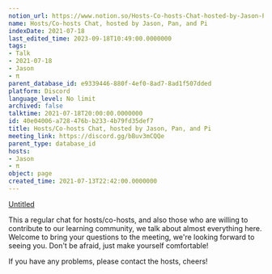 ```yaml
---
notion_url: https://www.notion.so/Hosts-Co-hosts-Chat-hosted-by-Jason-Pan-and-Pi-40e04006a728476bb2334b79fd35def7
name: Hosts/Co-hosts Chat, hosted by Jason, Pan, and Pi
indexDate: 2021-07-18
last_edited_time: 2023-09-18T10:49:00.0000000
tags:
- Talk
- 2021-07-18
- Jason
- π
parent_database_id: e9339446-880f-4ef0-8ad7-8ad1f507dded
platform: Discord
language_level: No limit
archived: false
talktime: 2021-07-18T20:00:00.0000000
id: 40e04006-a728-476b-b233-4b79fd35def7
title: Hosts/Co-hosts Chat, hosted by Jason, Pan, and Pi
meeting_link: https://discord.gg/bBuv3mCQQe
parent_type: database_id
hosts:
- Jason
- π
object: page
created_time: 2021-07-13T22:42:00.0000000
---
```




[Untitled](https://www.notion.so/d637a27eb33f44cbb92a56c3359cc567)   



This a regular chat for hosts/co-hosts, and also those who are willing to contribute to our learning community, we talk about almost everything here. Welcome to bring your questions to the meeting, we're looking forward to seeing you. Don't be afraid, just make yourself comfortable!

If you have any problems, please contact the hosts, cheers!



